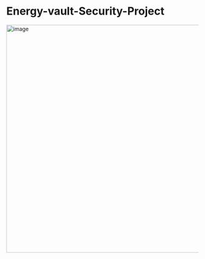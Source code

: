 # Energy-vault-Security-Project



<img width="598" alt="image" src="https://user-images.githubusercontent.com/85325135/206883182-79995767-0ce9-447c-8999-7a6360f31ad0.png">
